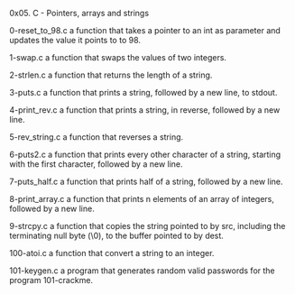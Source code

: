 0x05. C - Pointers, arrays and strings

0-reset_to_98.c
	a function that takes a pointer to an int as parameter and updates the value it points to to 98.

1-swap.c
	a function that swaps the values of two integers.

2-strlen.c
	a function that returns the length of a string.

3-puts.c
	a function that prints a string, followed by a new line, to stdout.

4-print_rev.c
	a function that prints a string, in reverse, followed by a new line.

5-rev_string.c
	a function that reverses a string.

6-puts2.c
	a function that prints every other character of a string, starting with the first character, followed by a new line.

7-puts_half.c
	a function that prints half of a string, followed by a new line.

8-print_array.c
	a function that prints n elements of an array of integers, followed by a new line.

9-strcpy.c
	a function that copies the string pointed to by src, including the terminating null byte (\0), to the buffer pointed to by dest.

100-atoi.c
	a function that convert a string to an integer.

101-keygen.c
	 a program that generates random valid passwords for the program 101-crackme.
